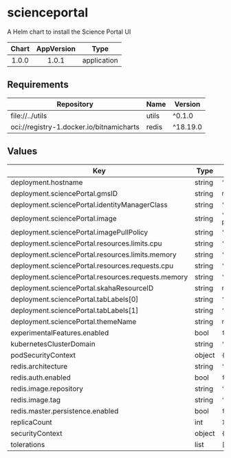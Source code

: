 # scienceportal

A Helm chart to install the Science Portal UI

| Chart | AppVersion | Type |
|:-----:|:----------:|:----:|
|1.0.0<!-- x-release-please-version --> | 1.0.1 | application |

## Requirements

| Repository | Name | Version |
|------------|------|---------|
| file://../utils | utils | ^0.1.0 |
| oci://registry-1.docker.io/bitnamicharts | redis | ^18.19.0 |

## Values

| Key | Type | Default | Description |
|-----|------|---------|-------------|
| deployment.hostname | string | `"example.host.com"` |  |
| deployment.sciencePortal.gmsID | string | `nil` |  |
| deployment.sciencePortal.identityManagerClass | string | `"org.opencadc.auth.StandardIdentityManager"` |  |
| deployment.sciencePortal.image | string | `"images.opencadc.org/platform/science-portal:1.0.1"` |  |
| deployment.sciencePortal.imagePullPolicy | string | `"Always"` |  |
| deployment.sciencePortal.resources.limits.cpu | string | `"500m"` |  |
| deployment.sciencePortal.resources.limits.memory | string | `"500M"` |  |
| deployment.sciencePortal.resources.requests.cpu | string | `"500m"` |  |
| deployment.sciencePortal.resources.requests.memory | string | `"500M"` |  |
| deployment.sciencePortal.skahaResourceID | string | `nil` |  |
| deployment.sciencePortal.tabLabels[0] | string | `"Standard"` |  |
| deployment.sciencePortal.tabLabels[1] | string | `"Advanced"` |  |
| deployment.sciencePortal.themeName | string | `nil` |  |
| experimentalFeatures.enabled | bool | `false` |  |
| kubernetesClusterDomain | string | `"cluster.local"` |  |
| podSecurityContext | object | `{}` |  |
| redis.architecture | string | `"standalone"` |  |
| redis.auth.enabled | bool | `false` |  |
| redis.image.repository | string | `"redis"` |  |
| redis.image.tag | string | `"8.2.2-bookworm"` |  |
| redis.master.persistence.enabled | bool | `false` |  |
| replicaCount | int | `1` |  |
| securityContext | object | `{}` |  |
| tolerations | list | `[]` |  |

